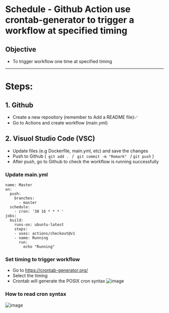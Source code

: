 # Schedule - Github Action use crontab-generator to trigger a workflow at specified timing

## Objective
- To trigger workflow one time at specified timing
---
# Steps:

## 1. Github
- Create a new repository (remember to Add a README file)✅
- Go to Actions and create workflow (main.yml) 

## 2. Visuol Studio Code (VSC)
- Update files (e.g Dockerfile, main.yml, etc) and save the changes
- Push to Github (```  git add .  ```      /      ```  git commit -m "Remark"  ```      / ``` git push ``` )
- After push, go to Github to check the workflow is running successfully

### Update main.yml 
```
name: Master
on:
  push:
    branches:
      - master
  schedule:
    - cron: '30 16 * * * '
jobs:
  build:
    runs-on: ubuntu-latest
    steps:
    - uses: actions/checkout@v1
    - name: Running
      run:
        echo "Running"
```

### Set timing to trigger workflow  
- Go to https://crontab-generator.org/
- Select the timing
- Crontab will generate the POSIX cron syntax
![image](https://user-images.githubusercontent.com/81748800/124390437-37366080-dd1e-11eb-83c4-5fce4cd85912.png)





### How to read cron syntax
![image](https://user-images.githubusercontent.com/81748800/124390246-38b35900-dd1d-11eb-85f3-3342e3ed0b2d.png)

